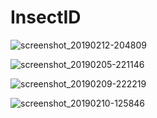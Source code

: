 # InsectID
![screenshot_20190212-204809](https://user-images.githubusercontent.com/26337504/52680771-b6395d00-2f07-11e9-8b82-62b13d06e491.png)

![screenshot_20190205-221146](https://user-images.githubusercontent.com/26337504/52318639-600e6c00-2993-11e9-85b2-605c7b8cdfda.png)

![screenshot_20190209-222219](https://user-images.githubusercontent.com/26337504/52529095-94e33180-2cb9-11e9-9f3f-7f4b9a4abdcf.png)

![screenshot_20190210-125846](https://user-images.githubusercontent.com/26337504/52537354-e7613400-2d33-11e9-86b7-f6f0463cc3d4.png)
